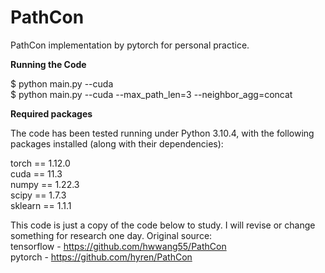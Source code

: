 # PathCon

PathCon implementation by pytorch for personal practice.

**Running the Code**

$ python main.py --cuda  
$ python main.py --cuda --max_path_len=3 --neighbor_agg=concat 

**Required packages**

The code has been tested running under Python 3.10.4, with the following packages installed (along with their dependencies):

torch == 1.12.0  
cuda == 11.3  
numpy == 1.22.3  
scipy == 1.7.3  
sklearn == 1.1.1

This code is just a copy of the code below to study.
I will revise or change something for research one day.
Original source:  
tensorflow - https://github.com/hwwang55/PathCon  
pytorch - https://github.com/hyren/PathCon  
